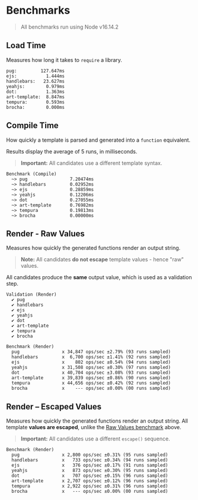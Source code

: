 # Benchmarks

> All benchmarks run using Node v16.14.2

## Load Time

Measures how long it takes to `require` a library.

```
pug:         127.647ms
ejs:           1.444ms
handlebars:   23.627ms
yeahjs:        0.979ms
dot:           1.363ms
art-template:  8.847ms
tempura:       0.593ms
brocha:        0.000ms
```

## Compile Time

How quickly a template is parsed and generated into a `function` equivalent.

Results display the average of 5 runs, in milliseconds.

> **Important:** All candidates use a different template syntax.

```
Benchmark (Compile)
  ~> pug                7.20474ms
  ~> handlebars         0.02952ms
  ~> ejs                0.28859ms
  ~> yeahjs             0.12206ms
  ~> dot                0.27055ms
  ~> art-template       0.76982ms
  ~> tempura            0.19813ms
  ~> brocha             0.00000ms
```

## Render - Raw Values

Measures how quickly the generated functions render an output string.

> **Note:** All candidates **do not escape** template values - hence "raw" values.

All candidates produce the **same** output value, which is used as a validation step.

```
Validation (Render)
  ✔ pug
  ✔ handlebars
  ✔ ejs
  ✔ yeahjs
  ✔ dot
  ✔ art-template
  ✔ tempura
  ✔ brocha

Benchmark (Render)
  pug                x 34,847 ops/sec ±2.79% (93 runs sampled)
  handlebars         x  6,700 ops/sec ±1.41% (92 runs sampled)
  ejs                x    802 ops/sec ±0.54% (94 runs sampled)
  yeahjs             x 31,508 ops/sec ±0.30% (97 runs sampled)
  dot                x 40,704 ops/sec ±3.08% (93 runs sampled)
  art-template       x 39,839 ops/sec ±0.86% (90 runs sampled)
  tempura            x 44,656 ops/sec ±0.42% (92 runs sampled)
  brocha             x    --- ops/sec ±0.00% (00 runs sampled)
```

## Render – Escaped Values

Measures how quickly the generated functions render an output string. All template **values are escaped**, unlike the [Raw Values benchmark]($render-raw-values) above.

> **Important:** All candidates use a different `escape()` sequence.

```
Benchmark (Render)
  pug                x 2,800 ops/sec ±0.31% (95 runs sampled)
  handlebars         x   733 ops/sec ±0.34% (94 runs sampled)
  ejs                x   376 ops/sec ±0.17% (91 runs sampled)
  yeahjs             x   873 ops/sec ±0.30% (95 runs sampled)
  dot                x   707 ops/sec ±0.15% (96 runs sampled)
  art-template       x 2,707 ops/sec ±0.12% (96 runs sampled)
  tempura            x 2,922 ops/sec ±0.31% (96 runs sampled)
  brocha             x   --- ops/sec ±0.00% (00 runs sampled)
```
